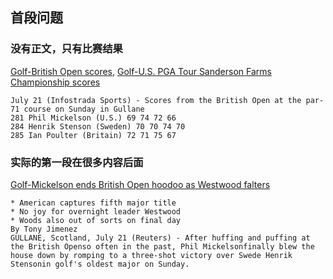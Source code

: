 ## 首段问题

### 没有正文，只有比赛结果
[Golf-British Open scores](http://54.251.107.116/transcoded/en_007_1374426618_45792784.html), [Golf-U.S. PGA Tour Sanderson Farms Championship scores](http://54.251.107.116/transcoded/en_007_1374442523_52416824.html)

    July 21 (Infostrada Sports) - Scores from the British Open at the par-71 course on Sunday in Gullane
    281 Phil Mickelson (U.S.) 69 74 72 66
    284 Henrik Stenson (Sweden) 70 70 74 70
    285 Ian Poulter (Britain) 72 71 75 67

### 实际的第一段在很多内容后面
[Golf-Mickelson ends British Open hoodoo as Westwood falters](http://54.251.107.116/transcoded/en_007_1374429525_62330922.html)

    * American captures fifth major title
    * No joy for overnight leader Westwood
    * Woods also out of sorts on final day
    By Tony Jimenez
    GULLANE, Scotland, July 21 (Reuters) - After huffing and puffing at the British Openso often in the past, Phil Mickelsonfinally blew the house down by romping to a three-shot victory over Swede Henrik Stensonin golf's oldest major on Sunday.

###
